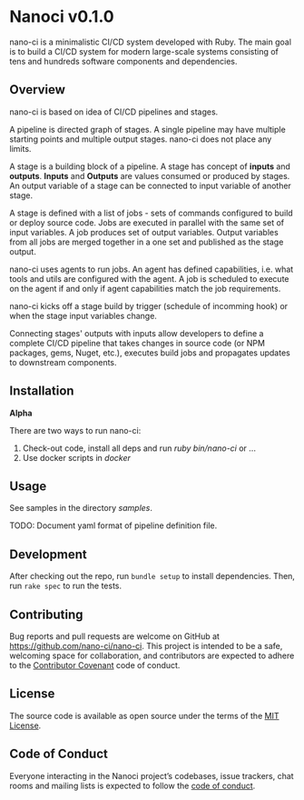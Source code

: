# Nanoci v0.1.0

nano-ci is a minimalistic CI/CD system developed with Ruby. The main goal is to
build a CI/CD system for modern large-scale systems consisting of tens and
hundreds software components and dependencies.

## Overview

nano-ci is based on idea of CI/CD pipelines and stages.

A pipeline is directed graph of stages. A single pipeline may have multiple
starting points and multiple output stages. nano-ci does not place any limits.

A stage is a building block of a pipeline. A stage has concept of **inputs** and
**outputs**. **Inputs** and **Outputs** are values consumed or produced by
stages. An output variable of a stage can be connected to input variable of
another stage.

A stage is defined with a list of jobs - sets of commands configured to build
or deploy source code. Jobs are executed in parallel with the same set of input
variables.
A job produces set of output variables. Output variables from all jobs are
merged together in a one set and published as the stage output.

nano-ci uses agents to run jobs. An agent has defined capabilities, i.e. what
tools and utils are configured with the agent. A job is scheduled to execute
on the agent if and only if agent capabilities match the job requirements.

nano-ci kicks off a stage build by trigger (schedule of incomming hook) or when
the stage input variables change.

Connecting stages' outputs with inputs allow developers to define a complete
CI/CD pipeline that takes changes in source code (or NPM packages, gems, Nuget,
etc.), executes build jobs and propagates updates to downstream components.

## Installation

**Alpha**

There are two ways to run nano-ci:
1. Check-out code, install all deps and run *ruby bin/nano-ci* or ...
2. Use docker scripts in *docker*

## Usage

See samples in the directory *samples*.

TODO: Document yaml format of pipeline definition file.

## Development

After checking out the repo, run `bundle setup` to install dependencies. Then, run `rake spec` to run the tests.

## Contributing

Bug reports and pull requests are welcome on GitHub at https://github.com/nano-ci/nano-ci. This project is intended to be a safe, welcoming space for collaboration, and contributors are expected to adhere to the [Contributor Covenant](http://contributor-covenant.org) code of conduct.

## License

The source code is available as open source under the terms of the [MIT License](http://opensource.org/licenses/MIT).

## Code of Conduct

Everyone interacting in the Nanoci project’s codebases, issue trackers, chat rooms and mailing lists is expected to follow the [code of conduct](https://github.com/nano-ci/nano-ci/blob/master/CODE_OF_CONDUCT.md).
